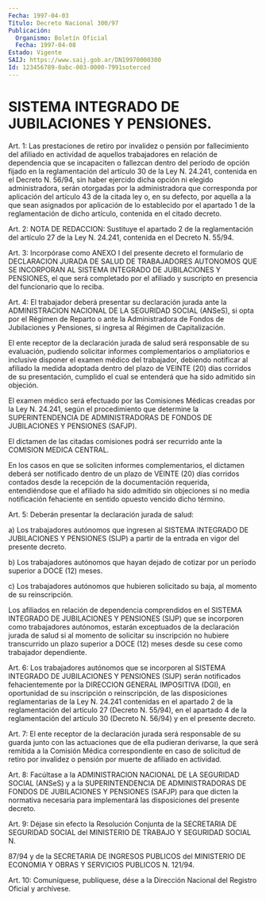 ```yaml
---
Fecha: 1997-04-03
Título: Decreto Nacional 300/97
Publicación:
  Organismo: Boletín Oficial
  Fecha: 1997-04-08
Estado: Vigente
SAIJ: https://www.saij.gob.ar/DN19970000300
Id: 123456789-0abc-003-0000-7991soterced
---
```

# SISTEMA INTEGRADO DE JUBILACIONES Y PENSIONES.

<a id="1"></a>
Art. 1: Las prestaciones de retiro por invalidez o pensión por fallecimiento del afiliado en actividad de aquellos trabajadores en relación de dependencia que se incapaciten  o  fallezcan dentro del período de opción fijado en la reglamentación del artículo 30 de la Ley N. 24.241, contenida en el Decreto N. 56/94, sin haber ejercido dicha  opción ni elegido  administradora, serán otorgadas por  la administradora que corresponda por aplicación del artículo 43 de la citada ley o, en su defecto,  por  aquella  a la que sean asignados por aplicación de lo establecido por el apartado 1 de la reglamentación de dicho artículo, contenida en  el  citado  decreto.

<a id="2"></a>
Art. 2: NOTA DE REDACCION: Sustituye el apartado 2 de la reglamentación del artículo 27 de la Ley N. 24.241, contenida en el Decreto N. 55/94.

<a id="3"></a>
Art.  3:  Incorpórase  como  ANEXO  I  del  presente  decreto  el formulario de DECLARACION JURADA DE SALUD DE TRABAJADORES AUTONOMOS QUE SE INCORPORAN AL SISTEMA INTEGRADO DE JUBILACIONES Y PENSIONES, el que será completado por el afiliado y suscripto en presencia del funcionario que lo reciba.

<a id="4"></a>
Art. 4: El trabajador deberá presentar  su declaración jurada ante la ADMINISTRACION NACIONAL DE LA SEGURIDAD  SOCIAL (ANSeS), si opta por  el Régimen de Reparto o ante la Administradora  de  Fondos  de Jubilaciones  y  Pensiones, si ingresa al Régimen de Capitalización.

El ente receptor de la declaración jurada de salud será  responsable de su evaluación,  pudiendo  solicitar  informes  complementarios o ampliatorios e inclusive disponer el examen médico  del trabajador, debiendo notificar al afiliado la medida adoptada dentro  del plazo de  VEINTE (20) días corridos de su presentación, cumplido el  cual se entenderá que ha sido admitido sin objeción.

El examen  médico será efectuado por las Comisiones Médicas creadas por la Ley N. 24.241,  según  el  procedimiento  que  determine  la SUPERINTENDENCIA  DE  ADMINISTRADORAS  DE  FONDOS DE JUBILACIONES Y PENSIONES (SAFJP).

El dictamen de las citadas comisiones podrá  ser  recurrido ante la COMISION MEDICA CENTRAL.

En  los  casos  en  que  se soliciten informes complementarios,  el dictamen deberá ser notificado  dentro  de  un plazo de VEINTE (20) días  corridos  contados  desde  la recepción de la  documentación requerida,  entendiéndose  que el afiliado  ha  sido  admitido  sin objeciones si no media notificación  fehaciente  en sentido opuesto vencido dicho término.

<a id="5"></a>
Art.  5:  Deberán  presentar  la  declaración  jurada de  salud:

a) Los trabajadores autónomos que ingresen al SISTEMA  INTEGRADO DE JUBILACIONES Y PENSIONES (SIJP) a partir de la entrada en vigor del presente decreto.

b)  Los trabajadores autónomos que hayan dejado de cotizar  por  un período superior a DOCE (12) meses.

c) Los  trabajadores  autónomos que hubieren solicitado su baja, al momento de su reinscripción.

Los afiliados en relación de dependencia comprendidos en el SISTEMA INTEGRADO DE JUBILACIONES Y PENSIONES (SIJP) que se incorporen como trabajadores  autónomos,  estarán  exceptuados  de  la  declaración jurada de salud  si  al  momento de  solicitar  su  inscripción no hubiere transcurrido un plazo superior a DOCE (12) meses  desde  su cese como trabajador dependiente.

<a id="6"></a>
Art.  6: Los trabajadores autónomos que se incorporen al SISTEMA INTEGRADO DE  JUBILACIONES  Y  PENSIONES  (SIJP)  serán notificados fehacientemente  por  la  DIRECCION  GENERAL IMPOSITIVA  (DGI),  en oportunidad de su inscripción o reinscripción, de las disposiciones reglamentarias de la Ley N. 24.241 contenidas en el apartado 2 de la reglamentación del artículo 27 (Decreto N. 55/94), en el apartado 4 de la reglamentación del artículo 30 (Decreto N. 56/94)  y  en  el presente decreto.

<a id="7"></a>
Art. 7: El ente receptor de la declaración jurada será responsable de  su  guarda  junto  con  las  actuaciones  que  de ella pudieran derivarse, la que será  remitida a la Comisión Médica correspondiente  en  caso  de  solicitud de retiro por invalidez  o pensión por muerte de afiliado en actividad.

<a id="8"></a>
Art. 8: Facúltase a la ADMINISTRACION  NACIONAL  DE  LA  SEGURIDAD SOCIAL (ANSeS) y a la SUPERINTENDENCIA DE ADMINISTRADORAS DE FONDOS DE  JUBILACIONES  Y  PENSIONES (SAFJP) para que dicten la normativa necesaria para implementará las  disposiciones del presente decreto.

<a id="9"></a>
Art. 9: Déjase sin efecto la Resolución  Conjunta de la SECRETARIA DE SEGURIDAD SOCIAL del MINISTERIO DE TRABAJO Y SEGURIDAD SOCIAL N.

87/94  y  de la SECRETARIA DE INGRESOS PUBLICOS del  MINISTERIO  DE ECONOMIA Y OBRAS Y SERVICIOS PUBLICOS N. 121/94.

<a id="10"></a>
Art. 10: Comuníquese,  publíquese,  dése a la Dirección Nacional del Registro Oficial y archívese.